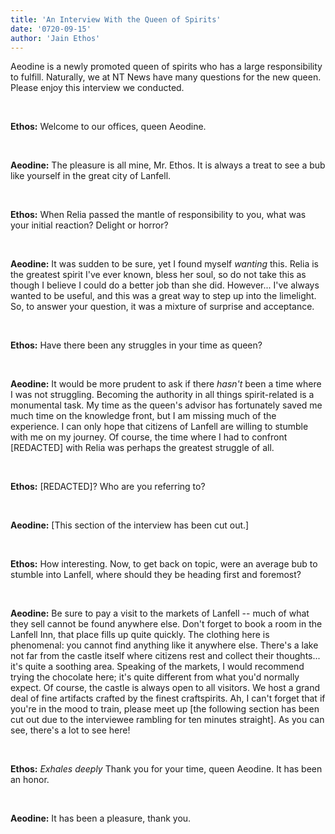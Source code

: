 ```yaml
---
title: 'An Interview With the Queen of Spirits'
date: '0720-09-15'
author: 'Jain Ethos'
---
```


Aeodine is a newly promoted queen of spirits who has a large responsibility to fulfill. Naturally, we at NT News have many questions for the new queen. Please enjoy this interview we conducted.

‎

**Ethos:** Welcome to our offices, queen Aeodine.

‎

**Aeodine:** The pleasure is all mine, Mr. Ethos. It is always a treat to see a bub like yourself in the great city of Lanfell.

‎

**Ethos:** When Relia passed the mantle of responsibility to you, what was your initial reaction? Delight or horror?

‎

**Aeodine:** It was sudden to be sure, yet I found myself *wanting* this. Relia is the greatest spirit I've ever known, bless her soul, so do not take this as though I believe I could do a better job than she did. However... I've always wanted to be useful, and this was a great way to step up into the limelight. So, to answer your question, it was a mixture of surprise and acceptance.

‎

**Ethos:** Have there been any struggles in your time as queen?

‎

**Aeodine:** It would be more prudent to ask if there *hasn't* been a time where I was not struggling. Becoming the authority in all things spirit-related is a monumental task. My time as the queen's advisor has fortunately saved me much time on the knowledge front, but I am missing much of the experience. I can only hope that citizens of Lanfell are willing to stumble with me on my journey. Of course, the time where I had to confront [REDACTED] with Relia was perhaps the greatest struggle of all.

‎

**Ethos:** [REDACTED]? Who are you referring to?

‎

**Aeodine:** [This section of the interview has been cut out.]

‎

**Ethos:** How interesting. Now, to get back on topic, were an average bub to stumble into Lanfell, where should they be heading first and foremost?

‎

**Aeodine:** Be sure to pay a visit to the markets of Lanfell -- much of what they sell cannot be found anywhere else. Don't forget to book a room in the Lanfell Inn, that place fills up quite quickly. The clothing here is phenomenal: you cannot find anything like it anywhere else. There's a lake not far from the castle itself where citizens rest and collect their thoughts... it's quite a soothing area. Speaking of the markets, I would recommend trying the chocolate here; it's quite different from what you'd normally expect. Of course, the castle is always open to all visitors. We host a grand deal of fine artifacts crafted by the finest craftspirits. Ah, I can't forget that if you're in the mood to train, please meet up [the following section has been cut out due to the interviewee rambling for ten minutes straight]. As you can see, there's a lot to see here!

‎

**Ethos:** *Exhales deeply* Thank you for your time, queen Aeodine. It has been an honor.

‎

**Aeodine:** It has been a pleasure, thank you.

